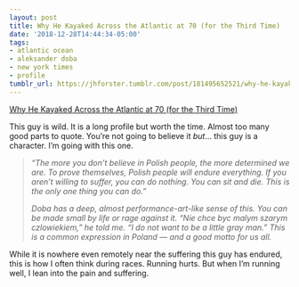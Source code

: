```yaml
---
layout: post
title: Why He Kayaked Across the Atlantic at 70 (for the Third Time)
date: '2018-12-28T14:44:34-05:00'
tags:
- atlantic ocean
- aleksander doba
- new york times
- profile
tumblr_url: https://jhforster.tumblr.com/post/181495652521/why-he-kayaked-across-the-atlantic-at-70-for-the
---
```

[Why He Kayaked Across the Atlantic at 70 (for the Third Time)](https://www.nytimes.com/interactive/2018/03/22/magazine/voyages-kayaking-across-ocean-at-70.html)  

This guy is wild. It is a long profile but worth the time. Almost too many good parts to quote. You’re not going to believe it _but_… this guy is a character. I’m going with this one.

> _“The more you don’t believe in Polish people, the more determined we are. To prove themselves, Polish people will endure everything. If you aren’t willing to suffer, you can do nothing. You can sit and die. This is the only one thing you can do.”_
> 
> _Doba has a deep, almost performance-art-like sense of this. You can be made small by life or rage against it. “Nie chce byc malym szarym czlowiekiem,” he told me. “I do not want to be a little gray man.” This is a common expression in Poland — and a good motto for us all._

While it is nowhere even remotely near the suffering this guy has endured, this is how I often think during races. Running hurts. But when I’m running well, I lean into the pain and suffering.

